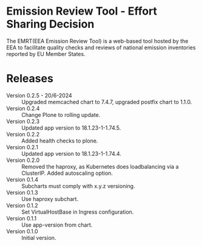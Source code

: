 # Emission Review Tool - Effort Sharing Decision

The EMRT(EEA Emission Review Tool) is a web-based tool hosted by the EEA to facilitate quality checks and reviews of national emission inventories reported by EU Member States.

# Releases

<dl>

  <dt>Version 0.2.5 - 20/6-2024</dt>
  <dd>Upgraded memcached chart to 7.4.7, upgraded postfix chart to 1.1.0.</dd>

  <dt>Version 0.2.4</dt>
  <dd>Change Plone to rolling update.</dd>

  <dt>Version 0.2.3</dt>
  <dd>Updated app version to 18.1.23-1-1.74.5.</pp>

  <dt>Version 0.2.2</dt>
  <dd>Added health checks to plone.</pp>

  <dt>Version 0.2.1</dt>
  <dd>Updated app version to 18.1.23-1-1.74.4.</dd>

  <dt>Version 0.2.0</dt>
  <dd>Removed the haproxy, as Kubernetes does loadbalancing via a ClusterIP.
      Added autoscaling option.</dd>

  <dt>Version 0.1.4</dt>
  <dd>Subcharts must comply with x.y.z versioning.</dd>

  <dt>Version 0.1.3</dt>
  <dd>Use haproxy subchart.</dd>

  <dt>Version 0.1.2</dt>
  <dd>Set VirtualHostBase in Ingress configuration. </dd>

  <dt>Version 0.1.1</dt>
  <dd>Use app-version from chart.</dd>

  <dt>Version 0.1.0</dt>
  <dd>Initial version.</dd>

</dl>

